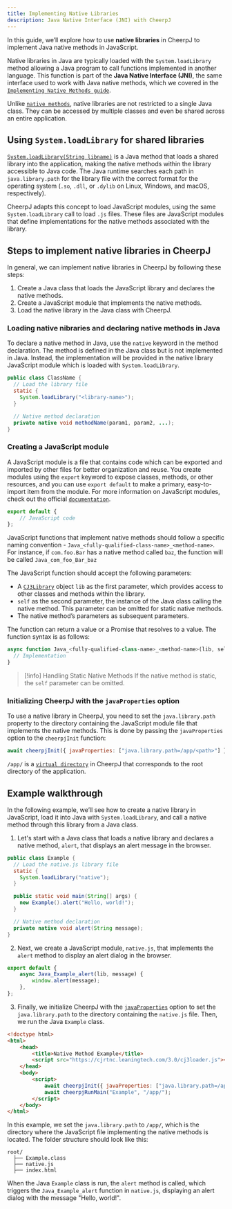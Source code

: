 ```yaml
---
title: Implementing Native Libraries
description: Java Native Interface (JNI) with CheerpJ
---
```


In this guide, we’ll explore how to use **native libraries** in CheerpJ to implement Java native methods in JavaScript.

Native libraries in Java are typically loaded with the `System.loadLibrary` method allowing a Java program to call functions implemented in another language. This function is part of the **Java Native Interface (JNI)**, the same interface used to work with Java native methods, which we covered in the [`Implementing Native Methods guide`].

Unlike [`native methods`], native libraries are not restricted to a single Java class. They can be accessed by multiple classes and even be shared across an entire application.

## Using `System.loadLibrary` for shared libraries

[`System.loadLibrary(String libname)`] is a Java method that loads a shared library into the application, making the native methods within the library accessible to Java code. The Java runtime searches each path in `java.library.path` for the library file with the correct format for the operating system (`.so`, `.dll`, or `.dylib` on Linux, Windows, and macOS, respectively).

CheerpJ adapts this concept to load JavaScript modules, using the same `System.loadLibrary` call to load `.js` files. These files are JavaScript modules that define implementations for the native methods associated with the library.

## Steps to implement native libraries in CheerpJ

In general, we can implement native libraries in CheerpJ by following these steps:

1. Create a Java class that loads the JavaScript library and declares the native methods.
2. Create a JavaScript module that implements the native methods.
3. Load the native library in the Java class with CheerpJ.

### Loading native nibraries and declaring native methods in Java

To declare a native method in Java, use the `native` keyword in the method declaration. The method is defined in the Java class but is not implemented in Java. Instead, the implementation will be provided in the native library JavaScript module which is loaded with `System.loadLibrary`.

```java
public class ClassName {
  // Load the library file
  static {
    System.loadLibrary("<library-name>");
  }

  // Native method declaration
  private native void methodName(param1, param2, ...);
}
```

### Creating a JavaScript module

A JavaScript module is a file that contains code which can be exported and imported by other files for better organization and reuse. You create modules using the `export` keyword to expose classes, methods, or other resources, and you can use `export default` to make a primary, easy-to-import item from the module. For more information on JavaScript modules, check out the official [`documentation`].

```js title="module.js"
export default {
	// JavaScript code
};
```

JavaScript functions that implement native methods should follow a specific naming convention - `Java_<fully-qualified-class-name>_<method-name>`. For instance, if `com.foo.Bar` has a native method called `baz`, the function will be called `Java_com_foo_Bar_baz`

The JavaScript function should accept the following parameters:

- A [`CJ3Library`] object `lib` as the first parameter, which provides access to other classes and methods within the library.
- `self` as the second parameter, the instance of the Java class calling the native method. This parameter can be omitted for static native methods.
- The native method’s parameters as subsequent parameters.

The function can return a value or a Promise that resolves to a value. The function syntax is as follows:

```js
async function Java_<fully-qualified-class-name>_<method-name>(lib, self, param1, param2, ...) {
  // Implementation
}
```

> [!info] Handling Static Native Methods
> If the native method is static, the `self` parameter can be omitted.

### Initializing CheerpJ with the `javaProperties` option

To use a native library in CheerpJ, you need to set the `java.library.path` property to the directory containing the JavaScript module file that implements the native methods. This is done by passing the `javaProperties` option to the `cheerpjInit` function:

```js
await cheerpjInit({ javaProperties: ["java.library.path=/app/<path>"] });
```

`/app/` is a [`virtual directory`] in CheerpJ that corresponds to the root directory of the application.

## Example walkthrough

In the following example, we’ll see how to create a native library in JavaScript, load it into Java with `System.loadLibrary`, and call a native method through this library from a Java class.

1. Let's start with a Java class that loads a native library and declares a native method, `alert`, that displays an alert message in the browser.

```java title="Example.java"
public class Example {
  // Load the native.js library file
  static {
    System.loadLibrary("native");
  }

  public static void main(String[] args) {
    new Example().alert("Hello, world!");
  }

  // Native method declaration
  private native void alert(String message);
}
```

2. Next, we create a JavaScript module, `native.js`, that implements the `alert` method to display an alert dialog in the browser.

```js title="native.js"
export default {
	async Java_Example_alert(lib, message) {
		window.alert(message);
	},
};
```

3. Finally, we initialize CheerpJ with the [`javaProperties`] option to set the `java.library.path` to the directory containing the `native.js` file. Then, we run the Java `Example` class.

```html title="index.html" {9,10}
<!doctype html>
<html>
	<head>
		<title>Native Method Example</title>
		<script src="https://cjrtnc.leaningtech.com/3.0/cj3loader.js"></script>
	</head>
	<body>
		<script>
			await cheerpjInit({ javaProperties: ["java.library.path=/app/"] });
			await cheerpjRunMain("Example", "/app/");
		</script>
	</body>
</html>
```

In this example, we set the `java.library.path` to `/app/`, which is the directory where the JavaScript file implementing the native methods is located. The folder structure should look like this:

```
root/
  ├── Example.class
  ├── native.js
  ├── index.html
```

When the Java `Example` class is run, the `alert` method is called, which triggers the `Java_Example_alert` function in `native.js`, displaying an alert dialog with the message "Hello, world!".

[`CJ3Library`]: /docs/reference/CJ3Library
[`conversion rules`]: /docs/reference/cheerpjRunLibrary#conversion-rules
[`System.loadLibrary(String libname)`]: https://docs.oracle.com/javase/8/docs/api/java/lang/System.html#loadLibrary-java.lang.String-
[`native methods`]: /docs/11-guides/implementing-native-methods
[`Implementing Native Methods guide`]: /docs/11-guides/implementing-native-methods
[`virtual directory`]: /docs/guides/File-System-support
[`javaProperties`]: /docs/reference/cheerpjInit#javaproperties
[`documentation`]: https://developer.mozilla.org/en-US/docs/Web/JavaScript/Guide/Modules

